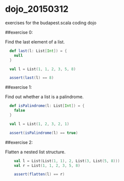 # dojo_20150312

exercises for the budapest.scala coding dojo

##exercise 0:

Find the last element of a list.

```scala
  def last(l: List[Int]) = {
    null
  }

  val l = List(1, 1, 2, 3, 5, 8)

  assert(last(l) == 8)
```

##exercise 1:

Find out whether a list is a palindrome.

```scala
  def isPalindrome(l: List[Int]) = {
    false
  }

  val l = List(1, 2, 3, 2, 1)

  assert(isPalindrome(l) == true)
```

##exercise 2:

Flatten a nested list structure.

```scala
    val l = List(List(1, 1), 2, List(3, List(5, 8)))
    val r = List(1, 1, 2, 3, 5, 8)

    assert(flatten(l) == r)
```
